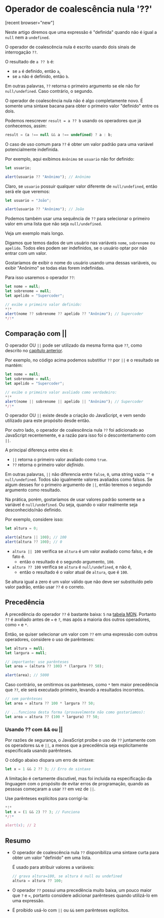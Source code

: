 # Operador de coalescência nula '??'

[recent browser="new"]

Neste artigo diremos que uma expressão é "definida" quando não é igual a `null` nem a `undefined`.

O operador de coalescência nula é escrito usando dois sinais de interrogação `??`.

O resultado de `a ?? b` é:
- se `a` é definido, então `a`,
- se `a` não é definido, então `b`.


Em outras palavras, `??` retorna o primeiro argumento se ele não for `null/undefined`. Caso contrário, o segundo.

O operador de coalescência nula não é algo completamente novo. É somente uma sintaxe bacana para obter o primeiro valor "definido" entre os dois.

Podemos reescrever `result = a ?? b` usando os operadores que já conhecemos, assim:

```js
result = (a !== null && a !== undefined) ? a : b;
```

O caso de uso comum para `??` é obter um valor padrão para uma variável potencialmente indefinida.

Por exemplo, aqui exibimos `Anônimo` se `usuario` não for definido:

```js run
let usuario;

alert(usuario ?? "Anônimo"); // Anônimo
```

Claro, se `usuario` possuir qualquer valor diferente de `null/undefined`, então será ele que veremos:

```js run
let usuario = "João";

alert(usuario ?? "Anônimo"); // João
```

Podemos também usar uma sequência de `??` para selecionar o primeiro valor em uma lista que não seja `null/undefined`.


Veja um exemplo mais longo.

Digamos que temos dados de um usuário nas variáveis `nome`, `sobrenome` ou `apelido`. Todos eles podem ser indefinidos, se o usuário optar por não entrar com um valor.

Gostaríamos de exibir o nome do usuário usando uma dessas variáveis, ou exibir "Anônimo" se todas elas forem indefinidas.

Para isso usaremos o operador `??`:

```js run
let nome = null;
let sobrenome = null;
let apelido = "Supercoder";

// exibe o primeiro valor definido:
*!*
alert(nome ?? sobrenome ?? apelido ?? "Anônimo"); // Supercoder
*/!*
```

## Comparação com ||

O operador OU `||` pode ser utilizado da mesma forma que `??`, como descrito no [capítulo anterior](info:logical-operators#or-finds-the-first-truthy-value).

Por exemplo, no código acima podemos substitiur `??` por `||` e o resultado se mantém:

```js run
let nome = null;
let sobrenome = null;
let apelido = "Supercoder";

// exibe o primeiro valor avaliado como verdadeiro:
*!*
alert(nome || sobrenome || apelido || "Anônimo"); // Supercoder
*/!*
```

O operador OU `||` existe desde a criação do JavaScript, e vem sendo utilizado para este propósito desde então.

Por outro lado, o operador de coalescência nula `??` foi adicionado ao JavaScript recentemente, e a razão para isso foi o descontentamento com `||`.

A principal diferença entre eles é:
- `||` retorna o primeiro valor avaliado como `true`.
- `??` retorna o primeiro valor _definido_.

Em outras palavras, `||` não diferencia entre `false`, `0`, uma string vazia `""` e `null/undefined`. Todos são igualmente valores avaliados como falsos. Se algum desses for o primeiro argumento de `||`, então teremos o segundo argumento como resultado.

Na prática, porém, gostaríamos de usar valores padrão somente se a variável é `null/undefined`. Ou seja, quando o valor realmente seja desconhecido/não definido.

Por exemplo, considere isso:

```js run
let altura = 0;

alert(altura || 100); // 100
alert(altura ?? 100); // 0
```

- `altura || 100` verifica  se `altura` é um valor avaliado como falso, e de fato é.
    - então o resultado é o segundo argumento, `100`.
- `altura ?? 100` verifica  se `altura` é `null/undefined`, e não é,
    - então o resultado é o valor atual de `altura`, que é `100`.

Se altura igual a zero é um valor válido que não deve ser substituído pelo valor padrão, então usar `??` é o correto.

## Precedência

A precedência do operador `??` é bastante baixa: `5` na [tabela MDN](https://developer.mozilla.org/pt-BR/docs/Web/JavaScript/Reference/Operators/Operator_Precedence#Table). Portanto `??` é avaliado antes de `=` e `?`, mas após a maioria dos outros operadores, como `+` e `*`.

Então, se quiser selecionar um valor com `??` em uma expressão com outros operadores, considere o uso de parênteses:

```js run
let altura = null;
let largura = null;

// importante: use parênteses
let area = (altura ?? 100) * (largura ?? 50);

alert(area); // 5000
```

Caso contrário, se omitirmos os parênteses, como `*` tem maior precedência que `??`, ele será executado primeiro, levando a resultados incorretos.

```js
// sem parênteses
let area = altura ?? 100 * largura ?? 50;

// ...funciona desta forma (provavelmente não como gostaríamos):
let area = altura ?? (100 * largura) ?? 50;
```

### Usando ?? com && ou ||

Por razões de segurança, o JavaScript proibe o uso de `??` juntamente com os operadores `&&` e `||`, a menos que a precedência seja explicitamente especificada usando parênteses.

O código abaixo dispara um erro de sintaxe:

```js run
let x = 1 && 2 ?? 3; // Erro de sintaxe
```

A limitação é certamente discutível, mas foi incluída na especificação da linguagem com o propósito de evitar erros de programação, quando as pessoas começaram a usar `??` em vez de `||`.

Use parênteses explícitos para corrigí-la:

```js run
*!*
let x = (1 && 2) ?? 3; // Funciona
*/!*

alert(x); // 2
```

## Resumo

- O operador de coalescência nula `??` disponibiliza uma sintaxe curta para obter um valor "definido" em uma lista.

    É usado para atribuir valores a variáveis:

    ```js
    // grava altura=100, se altura é null ou undefined
    altura = altura ?? 100;
    ```

- O operador `??` possui uma precedência muito baixa, um pouco maior que `?` e `=`, portanto considere adicionar parênteses quando utilizá-lo em uma expressão.
- É proibido usá-lo com `||` ou `&&` sem parênteses explícitos.
